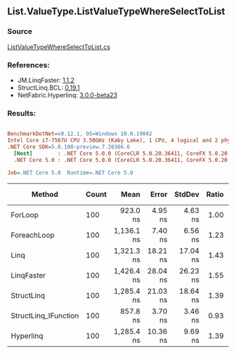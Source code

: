 ﻿## List.ValueType.ListValueTypeWhereSelectToList

### Source
[ListValueTypeWhereSelectToList.cs](../LinqBenchmarks/List/ValueType/ListValueTypeWhereSelectToList.cs)

### References:
- JM.LinqFaster: [1.1.2](https://www.nuget.org/packages/JM.LinqFaster/1.1.2)
- StructLinq.BCL: [0.19.1](https://www.nuget.org/packages/StructLinq.BCL/0.19.1)
- NetFabric.Hyperlinq: [3.0.0-beta23](https://www.nuget.org/packages/NetFabric.Hyperlinq/3.0.0-beta23)

### Results:
``` ini

BenchmarkDotNet=v0.12.1, OS=Windows 10.0.19042
Intel Core i7-7567U CPU 3.50GHz (Kaby Lake), 1 CPU, 4 logical and 2 physical cores
.NET Core SDK=5.0.100-preview.7.20366.6
  [Host]        : .NET Core 5.0.0 (CoreCLR 5.0.20.36411, CoreFX 5.0.20.36411), X64 RyuJIT
  .NET Core 5.0 : .NET Core 5.0.0 (CoreCLR 5.0.20.36411, CoreFX 5.0.20.36411), X64 RyuJIT

Job=.NET Core 5.0  Runtime=.NET Core 5.0  

```
|               Method | Count |       Mean |    Error |   StdDev | Ratio | RatioSD |  Gen 0 | Gen 1 | Gen 2 | Allocated |
|--------------------- |------ |-----------:|---------:|---------:|------:|--------:|-------:|------:|------:|----------:|
|              ForLoop |   100 |   923.0 ns |  4.95 ns |  4.63 ns |  1.00 |    0.00 | 2.4433 |     - |     - |   4.99 KB |
|          ForeachLoop |   100 | 1,136.1 ns |  7.40 ns |  6.56 ns |  1.23 |    0.00 | 2.4433 |     - |     - |   4.99 KB |
|                 Linq |   100 | 1,321.3 ns | 18.21 ns | 17.04 ns |  1.43 |    0.02 | 2.5768 |     - |     - |   5.27 KB |
|           LinqFaster |   100 | 1,426.4 ns | 28.04 ns | 26.23 ns |  1.55 |    0.03 | 3.4237 |     - |     - |      7 KB |
|           StructLinq |   100 | 1,285.4 ns | 21.03 ns | 18.64 ns |  1.39 |    0.02 | 1.0052 |     - |     - |   2.05 KB |
| StructLinq_IFunction |   100 |   857.8 ns |  3.70 ns |  3.46 ns |  0.93 |    0.00 | 1.0052 |     - |     - |   2.05 KB |
|            Hyperlinq |   100 | 1,285.4 ns | 10.36 ns |  9.69 ns |  1.39 |    0.01 | 1.0166 |     - |     - |   2.08 KB |
